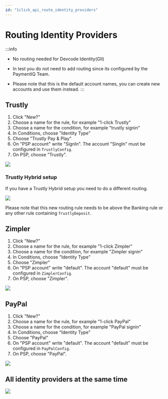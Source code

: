 ```yaml
---
id: "1click_api_route_identity_providers"
---
```


# Routing Identity Providers

:::info
- No routing needed for Devcode Identity(GII)

- In test you do not need to add routing since its configured by the PaymentIQ Team.

- Please note that this is the default account names, you can create new accounts and use them instead.
:::


## Trustly 

1. Click "New?"
2. Choose a name for the rule, for example "1-click Trustly"
3. Choose a name for the condition, for example "trustly signin"
4. In Conditions, choose "Identity Type"
5. Choose "Trustly Pay & Play"
6. On "PSP account" write "SignIn". The account "SingIn" must be configured in `TrustlyConfig`.
7. On PSP, choose "Trustly".

![](/img/1clickapi/routing_trustly.png)

### Trustly Hybrid setup

If you have a Trustly Hybrid setup you need to do a different routing.

![](/img/1clickapi/hybrid_routing.png)

Please note that this new routing rule needs to be above the Banking rule or any other rule containing `TrustlyDeposit`.

## Zimpler

1. Click "New?"
2. Choose a name for the rule, for example "1-click Zimpler"
3. Choose a name for the condition, for example "Zimpler signin"
4. In Conditions, choose "Identity Type"
5. Choose "Zimpler"
6. On "PSP account" write "default". The account "default" must be configured in `ZimplerConfig`.
7. On PSP, choose "Zimpler".

![](/img/1clickapi/routing_zimpler.png)

## PayPal

1. Click "New?"
2. Choose a name for the rule, for example "1-click PayPal"
3. Choose a name for the condition, for example "PayPal signin"
4. In Conditions, choose "Identity Type"
5. Choose "PayPal"
6. On "PSP account" write "default". The account "default" must be configured in `PayPalConfig`.
7. On PSP, choose "PayPal".

![](/img/1clickapi/routing_paypal.png)

## All identity providers at the same time

![](/img/1clickapi/routing.png)